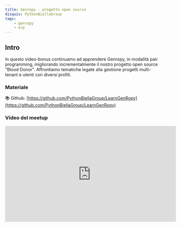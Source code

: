 ```yaml
---
title: Genropy - progetto open source
disquis: PythonBiellaGroup
tags:
    - genropy
    - erp
---
```


## Intro

In questo video-bonus continuamo ad apprendere Genropy, in modalità pair programming, migliorando incrementalmente il nostro progetto open source "Blood Donor".
Affrontiamo tematiche legate alla gestione progetti multi-tenant e utenti con diversi profili.

### Materiale

📚 Github:
[https://github.com/PythonBiellaGroup/LearnGenRopy](https://github.com/PythonBiellaGroup/LearnGenRopy)

### Video del meetup

<iframe width="560" height="315" src="https://www.youtube.com/embed/aeR-LVCa4H4?si=BjdNedGzv0yQJkgO" title="YouTube video player" frameborder="0" allow="accelerometer; autoplay; clipboard-write; encrypted-media; gyroscope; picture-in-picture; web-share" allowfullscreen></iframe>